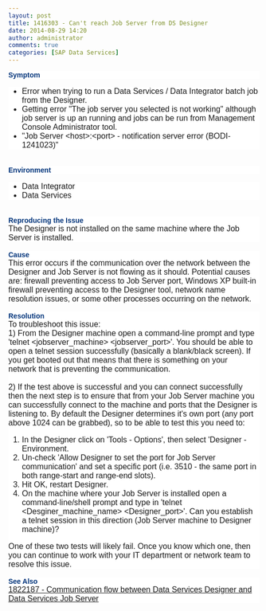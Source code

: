 ```yaml
---
layout: post
title: 1416303 - Can't reach Job Server from DS Designer
date: 2014-08-29 14:20
author: administrator
comments: true
categories: [SAP Data Services]
---
```

<div ct="TextView" style="background-color: white; font-family: Arial, Helvetica, sans-serif; font-weight: bold; white-space: nowrap;"><span style="color: #04357b;">Symptom</span></div><div style="background-color: white; font-family: Arial, Helvetica, sans-serif; font-size: 16px;"><ul><li>Error when trying to run a Data Services / Data Integrator batch job from the Designer.</li><li>Getting error "The job server you selected is not working" although job server is up an running and jobs can be run from Management Console Administrator tool.</li><li>"Job Server &lt;host&gt;:&lt;port&gt; - notification server error (BODI-1241023)"</li></ul></div><br style="background-color: white; font-family: Arial, Helvetica, sans-serif;" /><div ct="TextView" style="background-color: white; font-family: Arial, Helvetica, sans-serif; font-weight: bold; white-space: nowrap;"><span style="color: #04357b;">Environment</span></div><div style="background-color: white; font-family: Arial, Helvetica, sans-serif; font-size: 16px;"><ul><li>Data Integrator</li><li>Data Services</li></ul></div><br style="background-color: white; font-family: Arial, Helvetica, sans-serif;" /><div ct="TextView" style="background-color: white; font-family: Arial, Helvetica, sans-serif; font-weight: bold; white-space: nowrap;"><span style="color: #04357b;">Reproducing the Issue</span></div><div style="background-color: white; font-family: Arial, Helvetica, sans-serif; font-size: 16px;">The Designer is not installed on the same machine where the Job Server is installed.</div><br style="background-color: white; font-family: Arial, Helvetica, sans-serif;" /><div ct="TextView" style="background-color: white; font-family: Arial, Helvetica, sans-serif; font-weight: bold; white-space: nowrap;"><span style="color: #04357b;">Cause</span></div><div style="background-color: white; font-family: Arial, Helvetica, sans-serif; font-size: 16px;">This error occurs if the communication over the network&nbsp;between the Designer and Job Server is not flowing as it should. Potential causes are: firewall preventing access to Job Server port, Windows XP built-in firewall preventing access to the Designer tool, network name resolution issues, or some other processes occurring on the network.</div><br style="background-color: white; font-family: Arial, Helvetica, sans-serif;" /><div ct="TextView" style="background-color: white; font-family: Arial, Helvetica, sans-serif; font-weight: bold; white-space: nowrap;"><span style="color: #04357b;">Resolution</span></div><div style="background-color: white; font-family: Arial, Helvetica, sans-serif; font-size: 16px;">To troubleshoot this issue:<br />1) From the Designer machine open a command-line prompt and type 'telnet &lt;jobserver_machine&gt; &lt;jobserver_port&gt;'. You should be able to open a telnet session successfully (basically a blank/black screen). If you get booted out that means that there is something on your network&nbsp;that is preventing the communication.<br /><br />2) If the test above is successful and you can connect successfully then the next step is to ensure that from your Job Server machine you can successfully connect to the machine and ports that the Designer is listening to. By default the Designer determines it's own port (any port above 1024 can be grabbed), so to be able to test this you need to:<br /><ol start="1" type="1"><li style="margin: 0in 0in 0pt;">In the Designer click on 'Tools - Options', then select 'Designer - Environment.</li><li style="margin: 0in 0in 0pt;">Un-check 'Allow Designer to set the port for Job Server communication' and set a specific port (i.e. 3510 - the same port in both range-start and range-end slots).</li><li style="margin: 0in 0in 0pt;">Hit OK, restart Designer.</li><li style="margin: 0in 0in 0pt;">On the machine where your Job Server is installed open a command-line/shell prompt and type in 'telnet &lt;Desginer_machine_name&gt; &lt;Designer_port&gt;'. Can you establish a telnet session in this direction (Job Server machine to Designer machine)?</li></ol>One&nbsp;of these two tests will likely fail. Once you know which one, then you can continue to work with your IT department or network team to resolve this issue.</div><br style="background-color: white; font-family: Arial, Helvetica, sans-serif;" /><div ct="TextView" style="background-color: white; font-family: Arial, Helvetica, sans-serif; font-weight: bold; white-space: nowrap;"><span style="color: #04357b;">See Also</span></div><div style="background-color: white; font-family: Arial, Helvetica, sans-serif; font-size: 16px;"><a href="https://support.wdf.sap.corp/sap/support/notes/1822187" target="_blank">1822187 - Communication flow between Data Services Designer and Data Services Job Server</a></div>

